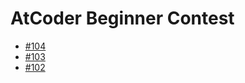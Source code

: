 # AtCoder Beginner Contest
* [#104](./104/ABC104.md)
* [#103](./103/ABC103.md)
* [#102](./102/ABC102.md)
